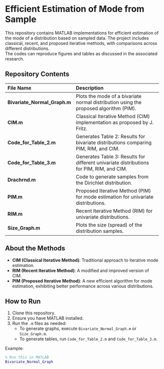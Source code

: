 # Efficient Estimation of Mode from Sample

This repository contains MATLAB implementations for efficient estimation of the mode of a distribution based on sampled data. The project includes classical, recent, and proposed iterative methods, with comparisons across different distributions.  
The codes can reproduce figures and tables as discussed in the associated research.

## Repository Contents

| File Name                | Description |
| :----------------------- | :----------- |
| **Bivariate_Normal_Graph.m** | Plots the mode of a bivariate normal distribution using the proposed algorithm (PIM). |
| **CIM.m**                  | Classical Iterative Method (CIM) implementation as proposed by J. Fritz. |
| **Code_for_Table_2.m**      | Generates Table 2: Results for bivariate distributions comparing PIM, RIM, and CIM. |
| **Code_for_Table_3.m**      | Generates Table 3: Results for different univariate distributions for PIM, RIM, and CIM. |
| **Drachrnd.m**              | Code to generate samples from the Dirichlet distribution. |
| **PIM.m**                  | Proposed Iterative Method (PIM) for mode estimation for univariate distributions. |
| **RIM.m**                  | Recent Iterative Method (RIM) for univariate distributions. |
| **Size_Graph.m**            | Plots the size (spread) of the distribution samples. |

## About the Methods

- **CIM (Classical Iterative Method)**: Traditional approach to iterative mode estimation.
- **RIM (Recent Iterative Method)**: A modified and improved version of CIM.
- **PIM (Proposed Iterative Method)**: A new efficient algorithm for mode estimation, exhibiting better performance across various distributions.

## How to Run

1. Clone this repository.
2. Ensure you have MATLAB installed.
3. Run the `.m` files as needed:
   - To generate graphs, execute `Bivariate_Normal_Graph.m` or `Size_Graph.m`.
   - To generate tables, run `Code_for_Table_2.m` and `Code_for_Table_3.m`.

Example:
```matlab
% Run this in MATLAB
Bivariate_Normal_Graph

